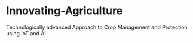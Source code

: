 # Innovating-Agriculture
Technologically advanced Approach to Crop Management and Protection using IoT and AI
